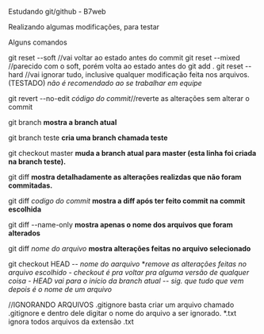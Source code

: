 Estudando git/github - B7web

Realizando algumas modificações, para testar

Alguns comandos

git reset --soft //vai voltar ao estado antes do commit
git reset --mixed //parecido com o soft, porém volta ao estado antes do git add .
git reset --hard //vai ignorar tudo, inclusive qualquer modificação feita nos arquivos. (TESTADO) *não é recomendado ao se trabalhar em equipe*

git revert --no-edit *código do commit*//reverte as alterações sem alterar o commit


git branch **mostra a branch atual**

git branch teste **cria uma branch chamada teste**

git checkout master **muda a branch atual para master (esta linha foi criada na branch teste).**

git diff **mostra detalhadamente as alterações realizdas que não foram commitadas.**

git diff *codigo do commit* **mostra a diff após ter feito commit na commit escolhida**

git diff --name-only **mostra apenas o nome dos arquivos que foram alterados**

git diff *nome do arquivo* **mostra alterações feitas no arquivo selecionado**

git checkout HEAD -- *nome do aarquivo* **remove as alterações feitas no arquivo escolhido - checkout *é pra voltar pra alguma versão de qualquer coisa - HEAD *vai para o início da branch atual* -- *sig. que tudo que vem depois é o nome de um arquivo***



//IGNORANDO ARQUIVOS .gitignore
basta criar um arquivo chamado .gitignore e dentro dele digitar o nome do arquivo a ser ignorado. *.txt ignora todos arquivos da extensão .txt 